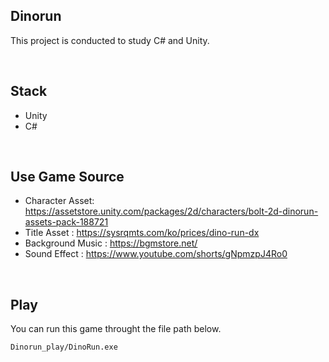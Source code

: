 ## Dinorun

This project is conducted to study C# and Unity. <br>

<br>

## Stack

- Unity
- C#

<br>

## Use Game Source

- Character Asset: https://assetstore.unity.com/packages/2d/characters/bolt-2d-dinorun-assets-pack-188721
- Title Asset : https://sysrqmts.com/ko/prices/dino-run-dx
- Background Music : https://bgmstore.net/
- Sound Effect : https://www.youtube.com/shorts/gNpmzpJ4Ro0

<br>

## Play

You can run this game throught the file path below.

```
Dinorun_play/DinoRun.exe
```
